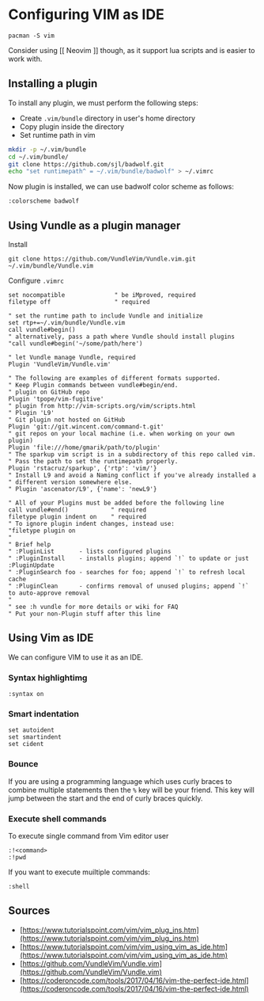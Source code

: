# Configuring VIM as IDE

```
pacman -S vim
```

Consider using [[ Neovim ]] though, as it support lua scripts and is easier to work with.

## Installing a plugin

To install any plugin, we must perform the following steps:

- Create `.vim/bundle` directory in user's home directory
- Copy plugin inside the directory
- Set runtime path in vim

```bash
mkdir -p ~/.vim/bundle
cd ~/.vim/bundle/
git clone https://github.com/sjl/badwolf.git 
echo "set runtimepath^ = ~/.vim/bundle/badwolf" > ~/.vimrc
```

Now plugin is installed, we can use badwolf color scheme as follows:

```
:colorscheme badwolf
```

## Using Vundle as a plugin manager

Install

```
git clone https://github.com/VundleVim/Vundle.vim.git ~/.vim/bundle/Vundle.vim
```

Configure `.vimrc`

```
set nocompatible              " be iMproved, required
filetype off                  " required

" set the runtime path to include Vundle and initialize
set rtp+=~/.vim/bundle/Vundle.vim
call vundle#begin()
" alternatively, pass a path where Vundle should install plugins
"call vundle#begin('~/some/path/here')

" let Vundle manage Vundle, required
Plugin 'VundleVim/Vundle.vim'

" The following are examples of different formats supported.
" Keep Plugin commands between vundle#begin/end.
" plugin on GitHub repo
Plugin 'tpope/vim-fugitive'
" plugin from http://vim-scripts.org/vim/scripts.html
" Plugin 'L9'
" Git plugin not hosted on GitHub
Plugin 'git://git.wincent.com/command-t.git'
" git repos on your local machine (i.e. when working on your own plugin)
Plugin 'file:///home/gmarik/path/to/plugin'
" The sparkup vim script is in a subdirectory of this repo called vim.
" Pass the path to set the runtimepath properly.
Plugin 'rstacruz/sparkup', {'rtp': 'vim/'}
" Install L9 and avoid a Naming conflict if you've already installed a
" different version somewhere else.
" Plugin 'ascenator/L9', {'name': 'newL9'}

" All of your Plugins must be added before the following line
call vundle#end()            " required
filetype plugin indent on    " required
" To ignore plugin indent changes, instead use:
"filetype plugin on
"
" Brief help
" :PluginList       - lists configured plugins
" :PluginInstall    - installs plugins; append `!` to update or just :PluginUpdate
" :PluginSearch foo - searches for foo; append `!` to refresh local cache
" :PluginClean      - confirms removal of unused plugins; append `!` to auto-approve removal
"
" see :h vundle for more details or wiki for FAQ
" Put your non-Plugin stuff after this line
```



## Using Vim as IDE

We can configure VIM to use it as an IDE. 

### Syntax highlightimg

```
:syntax on
```

### Smart indentation

```
set autoident
set smartindent
set cident
```

### Bounce

If you are using a programming language which uses curly braces to combine multiple statements then the `%` key will be your friend. This key will jump between the start and the end of curly braces quickly.

### Execute shell commands

To execute single command from Vim editor user

```
:!<command>
:!pwd
```

If you want to execute muiltiple commands:

```
:shell
```


## Sources

- [https://www.tutorialspoint.com/vim/vim_plug_ins.htm](https://www.tutorialspoint.com/vim/vim_plug_ins.htm)
- [https://www.tutorialspoint.com/vim/vim_using_vim_as_ide.htm](https://www.tutorialspoint.com/vim/vim_using_vim_as_ide.htm)
- [https://github.com/VundleVim/Vundle.vim](https://github.com/VundleVim/Vundle.vim)
- [https://coderoncode.com/tools/2017/04/16/vim-the-perfect-ide.html](https://coderoncode.com/tools/2017/04/16/vim-the-perfect-ide.html)